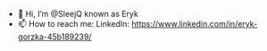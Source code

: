 - 👋 Hi, I’m @SleejQ known as Eryk
- 📫 How to reach me: 
LinkedIn: https://www.linkedin.com/in/eryk-gorzka-45b189239/
